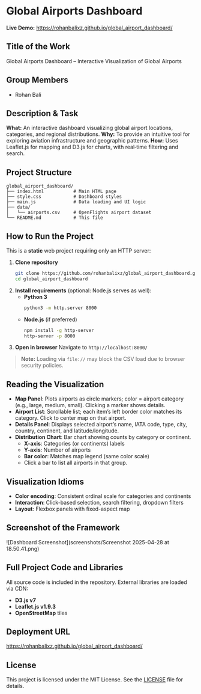 # Global Airports Dashboard

**Live Demo:**
https://rohanbalixz.github.io/global_airport_dashboard/

## Title of the Work
Global Airports Dashboard – Interactive Visualization of Global Airports

## Group Members
- Rohan Bali

## Description & Task
**What:** An interactive dashboard visualizing global airport locations, categories, and regional distributions.
**Why:** To provide an intuitive tool for exploring aviation infrastructure and geographic patterns.
**How:** Uses Leaflet.js for mapping and D3.js for charts, with real‑time filtering and search.

## Project Structure
```plaintext
global_airport_dashboard/
├── index.html           # Main HTML page
├── style.css            # Dashboard styles
├── main.js              # Data loading and UI logic
├── data/
│   └── airports.csv     # OpenFlights airport dataset
└── README.md            # This file
```

## How to Run the Project
This is a **static** web project requiring only an HTTP server:

1. **Clone repository**
   ```bash
   git clone https://github.com/rohanbalixz/global_airport_dashboard.git
   cd global_airport_dashboard
   ```
2. **Install requirements** (optional: Node.js serves as well):
   - **Python 3**
     ```bash
     python3 -m http.server 8000
     ```
   - **Node.js** (if preferred)
     ```bash
     npm install -g http-server
     http-server -p 8000
     ```
3. **Open in browser**
   Navigate to `http://localhost:8000/`

> **Note:** Loading via `file://` may block the CSV load due to browser security policies.

## Reading the Visualization
- **Map Panel**: Plots airports as circle markers; color = airport category (e.g., large, medium, small). Clicking a marker shows details.
- **Airport List**: Scrollable list; each item’s left border color matches its category. Click to center map on that airport.
- **Details Panel**: Displays selected airport’s name, IATA code, type, city, country, continent, and latitude/longitude.
- **Distribution Chart**: Bar chart showing counts by category or continent.
  - **X-axis**: Categories (or continents) labels
  - **Y-axis**: Number of airports
  - **Bar color**: Matches map legend (same color scale)
  - Click a bar to list all airports in that group.

## Visualization Idioms
- **Color encoding**: Consistent ordinal scale for categories and continents
- **Interaction**: Click-based selection, search filtering, dropdown filters
- **Layout**: Flexbox panels with fixed-aspect map

## Screenshot of the Framework
![Dashboard Screenshot](screenshots/Screenshot 2025-04-28 at 18.50.41.png)

## Full Project Code and Libraries
All source code is included in the repository. External libraries are loaded via CDN:
- **D3.js v7**
- **Leaflet.js v1.9.3**
- **OpenStreetMap** tiles

## Deployment URL
https://rohanbalixz.github.io/global_airport_dashboard/

## License
This project is licensed under the MIT License. See the [LICENSE](LICENSE) file for details.

